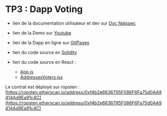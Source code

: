 # TP3 : Dapp Voting


- lien de la documentation utilisateur et dev sur  [Doc Natspec ](https://github.com/benzakin/Alyra-school/blob/main/Developpeur-Ethereum-Template-master/6.%20Dapp/Index.md)

- lien de la Demo sur [Youtube](https://youtu.be/1KcLuqQOTdg)


- lien de la Dapp en ligne sur [GitPages](https://benzakin.github.io/TP3/) 

- lien du code source en [Solidity](https://github.com/benzakin/Alyra-school/blob/main/Developpeur-Ethereum-Template-master/6.%20Dapp/contracts/Voting.sol)

- lien du code source en React :

  - [App.js](https://github.com/benzakin/Alyra-school/blob/main/Developpeur-Ethereum-Template-master/6.%20Dapp/client/src/App.js)
  - [AddressesVoters.jsx](https://github.com/benzakin/Alyra-school/blob/main/Developpeur-Ethereum-Template-master/6.%20Dapp/client/src/component/AddressesVoters.jsx)

Le contrat est déployé sur ropsten :
[https://ropsten.etherscan.io/address/0xf4b2e6636795F086F6Fa75d0AA9414Ad9Ea91c4C](https://ropsten.etherscan.io/address/0xf4b2e6636795F086F6Fa75d0AA9414Ad9Ea91c4C)

  

